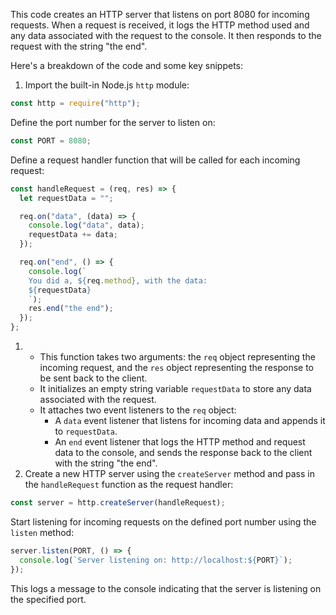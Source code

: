This code creates an HTTP server that listens on port 8080 for incoming requests. When a request is received, it logs the HTTP method used and any data associated with the request to the console. It then responds to the request with the string "the end".

Here's a breakdown of the code and some key snippets:

1.  Import the built-in Node.js `http` module:

```javascript
const http = require("http");

```

Define the port number for the server to listen on:
```javascript
const PORT = 8080;

```

Define a request handler function that will be called for each incoming request:

```javascript
const handleRequest = (req, res) => {
  let requestData = "";

  req.on("data", (data) => {
    console.log("data", data);
    requestData += data;
  });

  req.on("end", () => {
    console.log(`
    You did a, ${req.method}, with the data:
    ${requestData}
    `);
    res.end("the end");
  });
};

```

1.  -   This function takes two arguments: the `req` object representing the incoming request, and the `res` object representing the response to be sent back to the client.
    -   It initializes an empty string variable `requestData` to store any data associated with the request.
    -   It attaches two event listeners to the `req` object:
        -   A `data` event listener that listens for incoming data and appends it to `requestData`.
        -   An `end` event listener that logs the HTTP method and request data to the console, and sends the response back to the client with the string "the end".
2.  Create a new HTTP server using the `createServer` method and pass in the `handleRequest` function as the request handler:

```javascript
const server = http.createServer(handleRequest);

```

Start listening for incoming requests on the defined port number using the `listen` method:

```javascript
server.listen(PORT, () => {
  console.log(`Server listening on: http://localhost:${PORT}`);
});

```

This logs a message to the console indicating that the server is listening on the specified port.